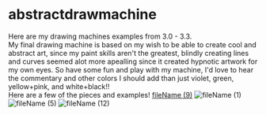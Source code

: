 # abstractdrawmachine
Here are my drawing machines examples from 3.0 - 3.3.
<br>
My final drawing machine is based on my wish to be able to create cool and abstract art,  since my paint skills aren't the greatest, blindly creating lines and curves seemed alot more apealling since it created hypnotic artwork for my own eyes. So have some fun and play with my machine, I'd love to hear the commentary and other colors I should add than just violet, green, yellow+pink, and white+black!!
<br>
Here are a few of the pieces and examples!
[fileName (9)](https://user-images.githubusercontent.com/60452107/116669836-e2f4b600-a953-11eb-97de-9756ab72fd43.png)
![fileName (1)](https://user-images.githubusercontent.com/60452107/116669843-e4be7980-a953-11eb-9d0c-9aa2c0a14ddf.jpeg)
![fileName (5)](https://user-images.githubusercontent.com/60452107/116669846-e5571000-a953-11eb-8353-3d2b1561706b.png)
![fileName (12)](https://user-images.githubusercontent.com/60452107/116669850-e6883d00-a953-11eb-93c6-4a369a2e8ed7.png)
